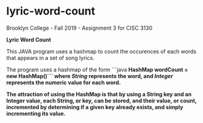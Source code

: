 # lyric-word-count
Brooklyn College - Fall 2019 - Assignment 3 for CISC 3130

<p1><strong>Lyric Word Count</strong></p>

<p>This JAVA program uses a hashmap to count the occurences of each words that appears in a set of song lyrics.</p>

<p>The program uses a hashmap of the form 
  ```java
  <b>HashMap<String, Integer> wordCount = new HashMap<String, Integer>()```
    where <i>String</i> represents the word, and <i>Integer</i> represents the numeric value for each word.
    </p>

<p>The attraction of using the HashMap is that by using a String key and an Integer value, each String, or key, can be stored, and their value, or count, incremented by determining if a given key already exists, and simply incrementing its value.</p>
